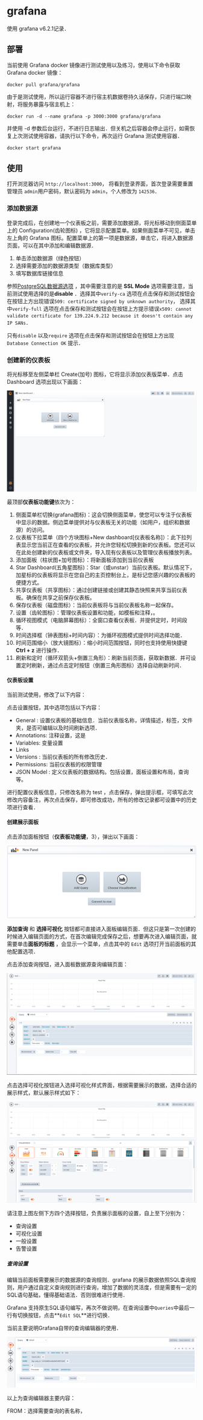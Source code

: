 # grafana

使用 grafana v6.2.1记录．

## 部署

当前使用 Grafana docker 镜像进行测试使用以及练习，使用以下命令获取 Grafana docker 镜像：

```
docker pull grafana/grafana
```

由于是测试使用，所以运行容器不进行宿主机数据卷持久话保存，只进行端口映射，将服务暴露与宿主机上：

```shell
docker run -d --name grafana -p 3000:3000 grafana/grafana
```

并使用 -d 参数后台运行，不进行日志输出．但关机之后容器会停止运行，如需恢复上次测试使用容器，请执行以下命令，再次运行 Grafana 测试使用容器．

```bash
docker start grafana
```



 ## 使用

打开浏览器访问 `http://localhost:3000`， 将看到登录界面，首次登录需要重置管理员 `admin`用户密码，默认密码为 `admin`，个人修改为 `142536`．

### 添加数据源

登录完成后，在创建地一个仪表板之前，需要添加数据源，将光标移动到侧面菜单上的 Configuration(齿轮图标) ，它将显示配置菜单。如果侧面菜单不可见，单击左上角的 Grafana 图标。配置菜单上的第一项是数据源，单击它，将进入数据源页面，可以在其中添加和编辑数据源．

1. 单击添加数据源（绿色按钮）
2. 选择需要添加的数据源类型（数据库类型）
3. 填写数据库链接信息

参照[PostgreSQL数据源选项](<https://grafana.com/docs/features/datasources/postgres/#data-source-options>) ，其中需要注意的是 **SSL Mode** 选项需要注意，当前测试使用选择的是**disable** ．选择其中`verify-ca` 选项在点击保存和测试按钮会在按钮上方出现错误`509: certificate signed by unknown authority`， 选择其中`verify-full` 选项在点击保存和测试按钮会在按钮上方提示错误`x509: cannot validate certificate for 139.224.9.212 because it doesn't contain any IP SANs`．

只有`disable` 以及`require` 选项在点击保存和测试按钮会在按钮上方出现 `Database Connection OK` 提示．

### 创建新的仪表板

将光标移至左侧菜单栏 Create(加号) 图标，它将显示添加仪表版菜单．点击 Dashboard 选项出现以下画面：

![1559634247099](image/grafana_dashboard.png)

最顶部**仪表板功能键**依次为：

1. 侧面菜单栏切换(grafana图标)：这会切换侧面菜单，使您可以专注于仪表板中显示的数据。侧边菜单提供对与仪表板无关的功能（如用户，组织和数据源）的访问。
2. 仪表板下拉菜单（四个方块图标+New dashboard[仪表板名称]）：此下拉列表显示您当前正在查看的仪表板，并允许您轻松切换到新的仪表板。您还可以在此处创建新的仪表板或文件夹，导入现有仪表板以及管理仪表板播放列表。
3. 添加面板（柱状图+加号图标）：将新面板添加到当前仪表板
4. Star Dashboard(五角星图标)：Star（或unstar）当前仪表板。默认情况下，加星标的仪表板将显示在您自己的主页控制台上，是标记您感兴趣的仪表板的便捷方式。
5. 共享仪表板（共享图标）：通过创建链接或创建其静态快照来共享当前仪表板。确保在共享之前保存仪表板。
6. 保存仪表板（磁盘图标）：当前仪表板将与当前仪表板名称一起保存。
7. 设置（齿轮图标）：管理仪表板设置和功能，如模板和注释，。
8. 循环视图模式（电脑屏幕图标）：全窗口查看仪表板．并提供定时，时间段等．
9. 时间选择框（钟表图标+时间内容）：为循环视图模式提供时间选择功能．
10. 时间范围缩小（放大镜图标）：缩小时间范围按钮，同时也支持使用快捷键 **Ctrl + z** 进行操作．
11. 刷新和定时（循环双箭头+倒置三角形）：刷新当前页面，获取新数据．并可设置定时刷新，通过点击定时按钮（倒置三角形图标）选择自动刷新时间．

#### 仪表板设置

当前测试使用，修改了以下内容：

点击设置按钮，其中选项包括以下内容：

+ General : 设置仪表板的基础信息．当前仪表版名称，详情描述，标签，文件夹，是否可编辑以及时间刷新选项．
+ Annotations:  注释设置，这是
+ Variables: 变量设置
+ Links
+ Versions : 当前仪表板的所有修改历史．
+ Permissions: 当前仪表板的权限管理
+ JSON Model : 定义仪表板的数据结构。包括设置，面板设置和布局，查询等。

进行配置仪表板信息，只修改名称为 test ，点击保存，弹出提示框，可填写此次修改内容备注，再次点击保存，即可修改成功，所有的修改记录都可设置中的历史项进行查看．

#### 创建展示面板

点击添加面板按钮（**仪表板功能键**，3），弹出以下画面：

![添加展示面板](image/add-panel.png)

**添加查询** 和 **选择可视化** 按钮都可直接进入面板编辑页面．但这只是第一次创建的时候进入编辑页面的方式，在首次编辑完成保存之后，想要再次进入编辑页面，就需要单击**面板的标题** ，会显示一个菜单，点击其中的 `Edit` 选项打开当前面板的其他配置选项．

点击添加查询按钮，进入面板数据源查询编辑页面：

![数据源查询编辑](image/grafana_add_query.png)

点击选择可视化按钮进入选择可视化样式界面，根据需要展示的数据，选择合适的展示样式，默认展示样式如下：

![可视化样式选择](image/grafana-choose_visualization.png)



请注意上图左侧下方四个选择按钮，负责展示面板的设置，自上至下分别为：

+ 查询设置
+ 可视化设置
+ 一般设置
+ 告警设置



##### 查询设置

编辑当前面板需要展示的数据源的查询规则．grafana 的展示数据依照SQL查询规则，用户通过自定义查询规则进行查询，增加了数据的灵活度，但是需要有一定的SQL语句基础，懂得基础语法．否则很难进行使用．

Grafana 支持原生SQL语句编写，再次不做说明，在查询设置中`Queries`中最后一行有切换按钮，点击**`Edit SQL`**进行切换．

当前主要说明Grafana自带的查询编辑器的使用．

![1562809337926](image/queries.png)

以上为查询编辑器主要内容：

FROM：选择需要查询的表名称，